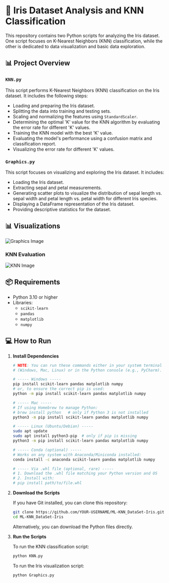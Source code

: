 # 🌸 Iris Dataset Analysis and KNN Classification

This repository contains two Python scripts for analyzing the Iris dataset. One script focuses on K-Nearest Neighbors (KNN) classification, while the other is dedicated to data visualization and basic data exploration.

## 📊 Project Overview

### `KNN.py` 
This script performs K-Nearest Neighbors (KNN) classification on the Iris dataset. It includes the following steps:
- Loading and preparing the Iris dataset.
- Splitting the data into training and testing sets.
- Scaling and normalizing the features using `StandardScaler`.
- Determining the optimal 'K' value for the KNN algorithm by evaluating the error rate for different 'K' values.
- Training the KNN model with the best 'K' value.
- Evaluating the model's performance using a confusion matrix and classification report.
- Visualizing the error rate for different 'K' values.

### `Graphics.py` 
This script focuses on visualizing and exploring the Iris dataset. It includes:
- Loading the Iris dataset.
- Extracting sepal and petal measurements.
- Generating scatter plots to visualize the distribution of sepal length vs. sepal width and petal length vs. petal width for different Iris species.
- Displaying a DataFrame representation of the Iris dataset.
- Providing descriptive statistics for the dataset.

## 📊 Visualizations

![Graphics Image](Classificação/elementos/images/Graphics_image.png)

### KNN Evaluation
![KNN Image](Classificação/elementos/images/KNN_image.png)
## 📦 Requirements

- Python 3.10 or higher
- Libraries:
  - `scikit-learn`
  - `pandas`
  - `matplotlib`
  - `numpy`


## 💻 How to Run

1.  **Install Dependencies**

    ```bash
    # NOTE: You can run these commands either in your system terminal
    # (Windows, Mac, Linux) or in the Python console (e.g., PyCharm).

    # ----- Windows -----
    pip install scikit-learn pandas matplotlib numpy
    # or, to ensure the correct pip is used:
    python -m pip install scikit-learn pandas matplotlib numpy

    # ----- Mac -----
    # If using Homebrew to manage Python:
    # brew install python   # only if Python 3 is not installed
    python3 -m pip install scikit-learn pandas matplotlib numpy

    # ----- Linux (Ubuntu/Debian) -----
    sudo apt update
    sudo apt install python3-pip  # only if pip is missing
    python3 -m pip install scikit-learn pandas matplotlib numpy

    # ----- Conda (optional) -----
    # Works on any system with Anaconda/Miniconda installed:
    conda install -c anaconda scikit-learn pandas matplotlib numpy

    # ----- Via .whl file (optional, rare) -----
    # 1. Download the .whl file matching your Python version and OS
    # 2. Install with:
    # pip install path/to/file.whl
    ```

2.  **Download the Scripts**

    If you have Git installed, you can clone this repository:
    ```bash
    git clone https://github.com/YOUR-USERNAME/ML-KNN_DataSet-Iris.git
    cd ML-KNN_DataSet-Iris
    ```
    Alternatively, you can download the Python files directly.

3.  **Run the Scripts**

    To run the KNN classification script:
    ```bash
    python KNN.py
    ```

    To run the Iris visualization script:
    ```bash
    python Graphics.py
    ```

